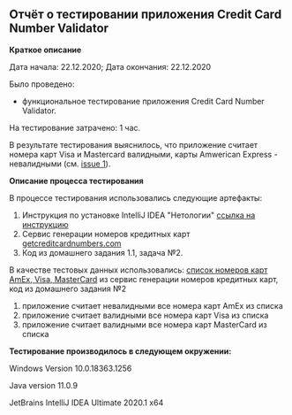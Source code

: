 ## Отчёт о тестировании приложения Credit Card Number Validator

**Краткое описание**

Дата начала: 22.12.2020; Дата окончания: 22.12.2020

Было проведено: 

* функциональное тестирование приложения Credit Card Number Validator.

На тестирование затрачено: 1 час.

В результате тестирования выяснилось, что приложение считает номера карт Visa и Mastercard валидными, карты Amwerican Express - невалидными (см. [issue 1](https://github.com/AdamovaM/java-DZ1-2/issues/1)).

**Описание процесса тестирования**

В процессе тестирования использовались следующие артефакты:

1. Инструкция по установке IntelliJ IDEA "Нетологии" [ссылка на инструкцию](https://github.com/netology-code/javaqa-homeworks/blob/master/intro/idea.md)
2. Сервис генерации номеров кредитных карт [getcreditcardnumbers.com](https://www.getcreditcardnumbers.com/)
3. Код из домашнего задания 1.1, задача №2.

В качестве тестовых данных использовались: [список номеров карт AmEx, Visa, MasterCard](https://github.com/AdamovaM/java-DZ1-2/blob/main/generatedcardnumbersamexvisamaster.md) из сервис генерации номеров кредитных карт, код из домашнего задания №2

1. приложение считает невалидными все номера карт AmEx из списка 
2. приложение считает валидными все номера карт Visa из списка
3. приложение считает валидными все номера карт MasterCard из списка


**Тестирование производилось в следующем окружении:**

Windows Version 10.0.18363.1256

Java version 11.0.9

JetBrains IntelliJ IDEA Ultimate 2020.1 x64
